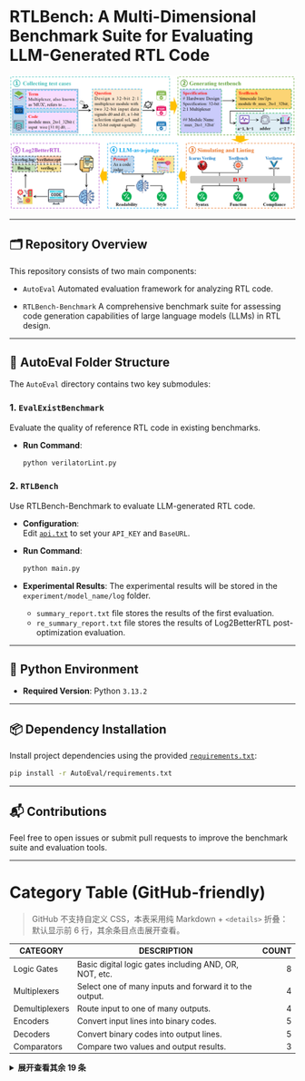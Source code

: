 # RTLBench: A Multi-Dimensional Benchmark Suite for Evaluating LLM-Generated RTL Code

![Evaluation Flow](./LintEval_Overview.png)

---

## 🗂️ Repository Overview

This repository consists of two main components:

- `AutoEval`
  Automated evaluation framework for analyzing RTL code.

- `RTLBench-Benchmark` 
  A comprehensive benchmark suite for assessing code generation capabilities of large language models (LLMs) in RTL design.

---

## 📁 AutoEval Folder Structure

The `AutoEval` directory contains two key submodules:

### 1. `EvalExistBenchmark`

Evaluate the quality of reference RTL code in existing benchmarks.

- **Run Command**:
  ```bash
  python verilatorLint.py
  ```

### 2. `RTLBench`

Use RTLBench-Benchmark to evaluate LLM-generated RTL code.

- **Configuration**:  
  Edit [`api.txt`](./AutoEval/RTLBench/code/api.txt) to set your `API_KEY` and `BaseURL`.

- **Run Command**:
  ```bash
  python main.py
  ```
- **Experimental Results**:
  The experimental results will be stored in the `experiment/model_name/log` folder.
  - `summary_report.txt` file stores the results of the first evaluation.
  - `re_summary_report.txt` file stores the results of Log2BetterRTL post-optimization evaluation.
---

## 🐍 Python Environment

- **Required Version**: Python `3.13.2`

---

## 📦 Dependency Installation

Install project dependencies using the provided [`requirements.txt`](./AutoEval/requirements.txt):

```bash
pip install -r AutoEval/requirements.txt
```

---

## 📬 Contributions

Feel free to open issues or submit pull requests to improve the benchmark suite and evaluation tools.




----
# Category Table (GitHub-friendly)

> GitHub 不支持自定义 CSS，本表采用纯 Markdown + `<details>` 折叠：默认显示前 6 行，其余条目点击展开查看。

| CATEGORY         | DESCRIPTION                                           | COUNT |
|------------------|-------------------------------------------------------|------:|
| Logic Gates<a herf="www.baidu.com" />      | Basic digital logic gates including AND, OR, NOT, etc.|     8 |
| Multiplexers     | Select one of many inputs and forward it to the output.|     4 |
| Demultiplexers   | Route input to one of many outputs.                   |     4 |
| Encoders         | Convert input lines into binary codes.                |     5 |
| Decoders         | Convert binary codes into output lines.               |     5 |
| Comparators      | Compare two values and output results.                |     3 |

<details>
<summary><strong>展开查看其余 19 条</strong></summary>

<br>

| CATEGORY                     | DESCRIPTION                                  | COUNT |
|-----------------------------|----------------------------------------------|------:|
| Flip-Flops                  | Basic memory elements for binary storage.    |     5 |
| Shift Registers             | Serial or parallel data shifting/storage.    |     3 |
| Counters                    | Binary/BCD and up/down counters.             |     6 |
| State Machines              | FSM designs for pattern detection/control.   |     4 |
| Memory Modules              | SRAM, DRAM, ROM, and FIFO buffers.           |     7 |
| Arithmetic Units            | Adders, subtractors, multipliers, dividers.  |    19 |
| Floating Point Units        | IEEE 754-compliant arithmetic modules.       |     4 |
| Communication Interfaces    | UART, SPI, and I2C protocol modules.         |     8 |
| Clock & Reset Modules       | Clock division/gating and reset sync.        |     9 |
| DSP                         | FIR, FFT, CORDIC digital signal processing.  |    11 |
| Error Detection and Correction | Detecting/correcting transmission errors. |     7 |
| Synchronization & Handshake | Data transfer between async domains.         |     4 |
| Miscellaneous               | Sorting, pulse generation, etc.              |    11 |
| Functional Modules          | Real-world apps: controllers, appliances.    |    25 |
| IO Modules                  | General-purpose I/O modules.                 |     2 |
| Arbiters                    | Manage access to shared resources.           |     2 |
| Converters                  | Convert binary to BCD or Gray code.          |     1 |
| Crypto Modules              | AES and SHA cryptographic modules.           |     2 |
| AI Accelerators             | Modules for CNN acceleration.                |     1 |

</details>
